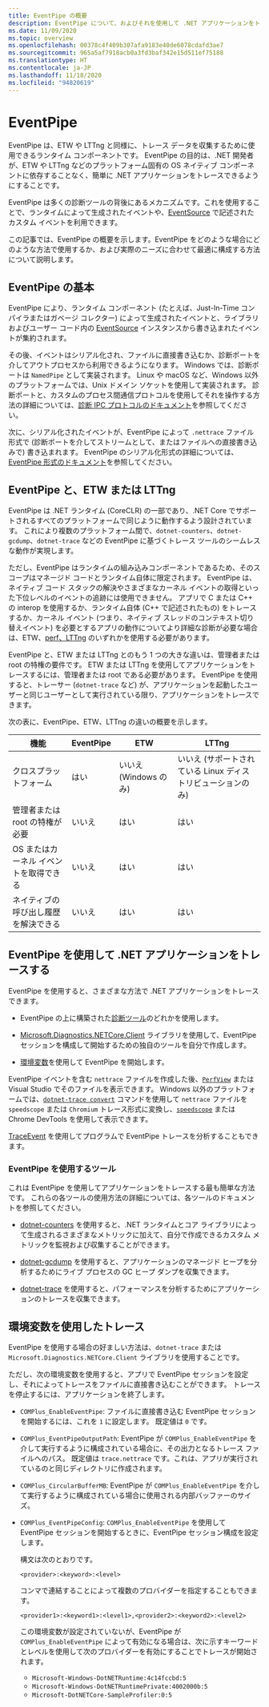 ```yaml
---
title: EventPipe の概要
description: EventPipe について、およびそれを使用して .NET アプリケーションをトレースし、パフォーマンスの問題を診断する方法について説明します。
ms.date: 11/09/2020
ms.topic: overview
ms.openlocfilehash: 00378c4f409b307afa9183e40de6078cdafd3ae7
ms.sourcegitcommit: 965a5af7918acb0a3fd3baf342e15d511ef75188
ms.translationtype: HT
ms.contentlocale: ja-JP
ms.lasthandoff: 11/18/2020
ms.locfileid: "94820619"
---
```

# <a name="eventpipe"></a>EventPipe

EventPipe は、ETW や LTTng と同様に、トレース データを収集するために使用できるランタイム コンポーネントです。 EventPipe の目的は、.NET 開発者が、ETW や LTTng などのプラットフォーム固有の OS ネイティブ コンポーネントに依存することなく、簡単に .NET アプリケーションをトレースできるようにすることです。

EventPipe は多くの診断ツールの背後にあるメカニズムです。これを使用することで、ランタイムによって生成されたイベントや、[EventSource](xref:System.Diagnostics.Tracing.EventSource) で記述されたカスタム イベントを利用できます。

この記事では、EventPipe の概要を示します。EventPipe をどのような場合にどのような方法で使用するか、および実際のニーズに合わせて最適に構成する方法について説明します。

## <a name="eventpipe-basics"></a>EventPipe の基本

EventPipe により、ランタイム コンポーネント (たとえば、Just-In-Time コンパイラまたはガベージ コレクター) によって生成されたイベントと、ライブラリおよびユーザー コード内の [EventSource](xref:System.Diagnostics.Tracing.EventSource) インスタンスから書き込まれたイベントが集約されます。

その後、イベントはシリアル化され、ファイルに直接書き込むか、診断ポートを介してアウトプロセスから利用できるようになります。 Windows では、診断ポートは `NamedPipe` として実装されます。 Linux や macOS など、Windows 以外のプラットフォームでは、Unix ドメイン ソケットを使用して実装されます。 診断ポートと、カスタムのプロセス間通信プロトコルを使用してそれを操作する方法の詳細については、[診断 IPC プロトコルのドキュメント](https://github.com/dotnet/diagnostics/blob/master/documentation/design-docs/ipc-protocol.md)を参照してください。

次に、シリアル化されたイベントが、EventPipe によって `.nettrace` ファイル形式で (診断ポートを介してストリームとして、またはファイルへの直接書き込みで) 書き込まれます。 EventPipe のシリアル化形式の詳細については、[EventPipe 形式のドキュメント](https://github.com/microsoft/perfview/blob/master/src/TraceEvent/EventPipe/EventPipeFormat.md)を参照してください。

## <a name="eventpipe-vs-etwlttng"></a>EventPipe と、ETW または LTTng

EventPipe は .NET ランタイム (CoreCLR) の一部であり、.NET Core でサポートされるすべてのプラットフォームで同じように動作するよう設計されています。 これにより複数のプラットフォーム間で、`dotnet-counters`、`dotnet-gcdump`、`dotnet-trace` などの EventPipe に基づくトレース ツールのシームレスな動作が実現します。

ただし、EventPipe はランタイムの組み込みコンポーネントであるため、そのスコープはマネージド コードとランタイム自体に限定されます。 EventPipe は、ネイティブ コード スタックの解決やさまざまなカーネル イベントの取得といった下位レベルのイベントの追跡には使用できません。 アプリで C または C++ の interop を使用するか、ランタイム自体 (C++ で記述されたもの) をトレースするか、カーネル イベント (つまり、ネイティブ スレッドのコンテキスト切り替えイベント) を必要とするアプリの動作についてより詳細な診断が必要な場合は、ETW、[perf、LTTng](./trace-perfcollect-lttng.md) のいずれかを使用する必要があります。

EventPipe と、ETW または LTTng とのもう 1 つの大きな違いは、管理者または root の特権の要件です。 ETW または LTTng を使用してアプリケーションをトレースするには、管理者または root である必要があります。 EventPipe を使用すると、トレーサー (`dotnet-trace` など) が、アプリケーションを起動したユーザーと同じユーザーとして実行されている限り、アプリケーションをトレースできます。

次の表に、EventPipe、ETW、LTTng の違いの概要を示します。

|機能|EventPipe|ETW|LTTng|
|-------|---------|---|-----------|
|クロスプラットフォーム|はい|いいえ (Windows のみ)|いいえ (サポートされている Linux ディストリビューションのみ)|
|管理者または root の特権が必要|いいえ|はい|はい|
|OS またはカーネル イベントを取得できる|いいえ|はい|はい|
|ネイティブの呼び出し履歴を解決できる|いいえ|はい|はい|

## <a name="use-eventpipe-to-trace-your-net-application"></a>EventPipe を使用して .NET アプリケーションをトレースする

EventPipe を使用すると、さまざまな方法で .NET アプリケーションをトレースできます。

* EventPipe の上に構築された[診断ツール](#tools-that-use-eventpipe)のどれかを使用します。

* [Microsoft.Diagnostics.NETCore.Client](https://github.com/dotnet/diagnostics/blob/master/documentation/diagnostics-client-library-instructions.md) ライブラリを使用して、EventPipe セッションを構成して開始するための独自のツールを自分で作成します。

* [環境変数](#trace-using-environment-variables)を使用して EventPipe を開始します。

EventPipe イベントを含む `nettrace` ファイルを作成した後、[`PerfView`](https://github.com/Microsoft/perfview#perfview-overview) または Visual Studio でそのファイルを表示できます。 Windows 以外のプラットフォームでは、[`dotnet-trace convert`](./dotnet-trace.md#dotnet-trace-convert) コマンドを使用して `nettrace` ファイルを `speedscope` または `Chromium` トレース形式に変換し、[`speedscope`](https://www.speedscope.app/) または Chrome DevTools を使用して表示できます。

[TraceEvent](https://github.com/Microsoft/perfview/blob/master/documentation/TraceEvent/TraceEventLibrary.md) を使用してプログラムで EventPipe トレースを分析することもできます。

### <a name="tools-that-use-eventpipe"></a>EventPipe を使用するツール

これは EventPipe を使用してアプリケーションをトレースする最も簡単な方法です。 これらの各ツールの使用方法の詳細については、各ツールのドキュメントを参照してください。

* [dotnet-counters](./dotnet-counters.md) を使用すると、.NET ランタイムとコア ライブラリによって生成されるさまざまなメトリックに加えて、自分で作成できるカスタム メトリックを監視および収集することができます。

* [dotnet-gcdump](./dotnet-gcdump.md) を使用すると、アプリケーションのマネージド ヒープを分析するためにライブ プロセスの GC ヒープ ダンプを収集できます。

* [dotnet-trace](./dotnet-trace.md) を使用すると、パフォーマンスを分析するためにアプリケーションのトレースを収集できます。

## <a name="trace-using-environment-variables"></a>環境変数を使用したトレース

EventPipe を使用する場合の好ましい方法は、`dotnet-trace` または `Microsoft.Diagnostics.NETCore.Client` ライブラリを使用することです。

ただし、次の環境変数を使用すると、アプリで EventPipe セッションを設定し、それによってトレースをファイルに直接書き込むことができます。 トレースを停止するには、アプリケーションを終了します。

* `COMPlus_EnableEventPipe`: ファイルに直接書き込む EventPipe セッションを開始するには、これを `1` に設定します。 既定値は `0` です。

* `COMPlus_EventPipeOutputPath`: EventPipe が `COMPlus_EnableEventPipe` を介して実行するように構成されている場合に、その出力となるトレース ファイルへのパス。 既定値は `trace.nettrace` です。これは、アプリが実行されているのと同じディレクトリに作成されます。

* `COMPlus_CircularBufferMB`: EventPipe が `COMPlus_EnableEventPipe` を介して実行するように構成されている場合に使用される内部バッファーのサイズ。

* `COMPlus_EventPipeConfig`: `COMPlus_EnableEventPipe` を使用して EventPipe セッションを開始するときに、EventPipe セッション構成を設定します。

  構文は次のとおりです。

  `<provider>:<keyword>:<level>`

  コンマで連結することによって複数のプロバイダーを指定することもできます。

  `<provider1>:<keyword1>:<level1>,<provider2>:<keyword2>:<level2>`

  この環境変数が設定されていないが、EventPipe が `COMPlus_EnableEventPipe` によって有効になる場合は、次に示すキーワードとレベルを使用して次のプロバイダーを有効にすることでトレースが開始されます。

  - `Microsoft-Windows-DotNETRuntime:4c14fccbd:5`
  - `Microsoft-Windows-DotNETRuntimePrivate:4002000b:5`
  - `Microsoft-DotNETCore-SampleProfiler:0:5`
